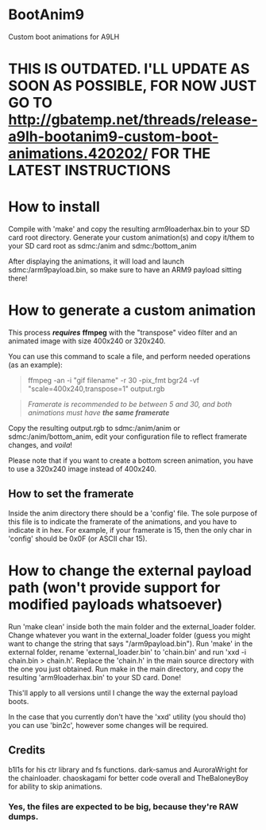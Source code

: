 # BootAnim9
Custom boot animations for A9LH


# THIS IS OUTDATED. I'LL UPDATE AS SOON AS POSSIBLE, FOR NOW JUST GO TO http://gbatemp.net/threads/release-a9lh-bootanim9-custom-boot-animations.420202/ FOR THE LATEST INSTRUCTIONS


# How to install
Compile with 'make' and copy the resulting arm9loaderhax.bin to your SD card root directory.
Generate your custom animation(s) and copy it/them to your SD card root as sdmc:/anim and sdmc:/bottom_anim

After displaying the animations, it will load and launch sdmc:/arm9payload.bin, so make sure to have an ARM9 payload sitting there!

# How to generate a custom animation
This process ***requires*** **ffmpeg** with the "transpose" video filter and an animated image with size 400x240 or 320x240.

You can use this command to scale a file, and perform needed operations (as an example):
>ffmpeg -an -i "gif filename" -r 30 -pix_fmt bgr24 -vf "scale=400x240,transpose=1" output.rgb

>*Framerate is recommended to be between 5 and 30, and both animations must have* ***the same framerate***

Copy the resulting output.rgb to sdmc:/anim/anim or sdmc:/anim/bottom_anim, edit your configuration file to reflect framerate changes, and *voila*!

Please note that if you want to create a bottom screen animation, you have to use a 320x240 image instead of 400x240.

## How to set the framerate

Inside the anim directory there should be a 'config' file. The sole purpose of this file is to indicate the framerate of the animations, and you have to indicate it in hex.
For example, if your framerate is 15, then the only char in 'config' should be 0x0F (or ASCII char 15).

# How to change the external payload path (won't provide support for modified payloads whatsoever)
Run 'make clean' inside both the main folder and the external_loader folder.
Change whatever you want in the external_loader folder (guess you might want to change the string that says "/arm9payload.bin").
Run 'make' in the external folder, rename 'external_loader.bin' to 'chain.bin' and run 'xxd -i chain.bin > chain.h'.
Replace the 'chain.h' in the main source directory with the one you just obtained.
Run make in the main directory, and copy the resulting 'arm9loaderhax.bin' to your SD card.
Done!

This'll apply to all versions until I change the way the external payload boots.

In the case that you currently don't have the 'xxd' utility (you should tho) you can use 'bin2c', however some changes will be required.

## Credits

b1l1s for his ctr library and fs functions.
dark-samus and AuroraWright for the chainloader.
chaoskagami for better code overall and TheBaloneyBoy for ability to skip animations.

### Yes, the files are expected to be big, because they're RAW dumps.
